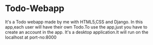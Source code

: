 # Todo-Webapp
It's a Todo webapp made by me with HTML5,CSS and Django.
In this app,each user will have their own Todo.To use the app,just you have to create an account in the app.
It's a desktop application.It will run on the localhost at port-no:8000

